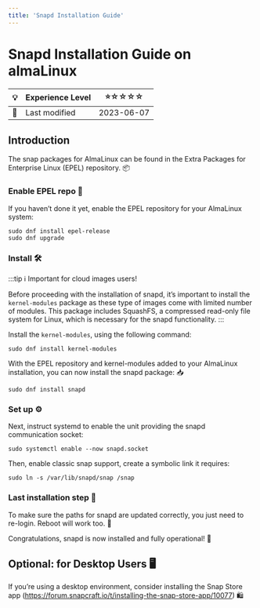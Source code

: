 ```yaml
---
title: 'Snapd Installation Guide'
---
```


# Snapd Installation Guide on almaLinux

| 💡 | Experience Level  | ⭐☆☆☆☆ |
|--- | --------- | --------|
| 📆 | Last modified | 2023-06-07


## Introduction

The snap packages for AlmaLinux can be found in the Extra Packages for Enterprise Linux (EPEL) repository. :package:

### Enable EPEL repo :minidisc:
If you haven’t done it yet, enable the EPEL repository for your AlmaLinux system:
```
sudo dnf install epel-release
sudo dnf upgrade
```

### Install :hammer_and_wrench:

:::tip
:information_source:
Important for cloud images users!

Before proceeding with the installation of snapd, it’s important to install the `kernel-modules` package as these type of images come with limited number of modules.  This package includes SquashFS, a compressed read-only file system for Linux, which is necessary for the snapd functionality.
:::

Install the `kernel-modules`, using the following command:
```
sudo dnf install kernel-modules
```

With the EPEL repository and kernel-modules added to your AlmaLinux installation, you can now install the snapd package: :inbox_tray:

```
sudo dnf install snapd
```

### Set up :gear:

Next, instruct systemd to enable the unit providing the snapd communication socket:

```
sudo systemctl enable --now snapd.socket
```

Then, enable classic snap support, create a symbolic link it requires:

```
sudo ln -s /var/lib/snapd/snap /snap
```

### Last installation step :checkered_flag:

To make sure the paths for snapd are updated correctly, you just need to re-login. Reboot will work too. :arrows_counterclockwise:

Congratulations, snapd is now installed and fully operational! :tada:

## Optional: for Desktop Users :desktop_computer:

If you’re using a desktop environment, consider installing the Snap Store app (https://forum.snapcraft.io/t/installing-the-snap-store-app/10077) 🛍️  

